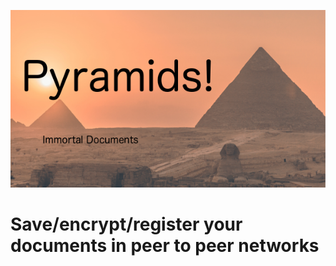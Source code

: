 ![](src/main/webapp/img/logo.png)

# Save/encrypt/register your documents in peer to peer networks #

 